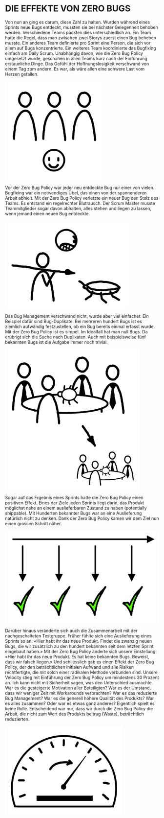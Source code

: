 ﻿# DIE EFFEKTE VON ZERO BUGS
Von nun an ging es darum, diese Zahl zu halten. Wurden während eines Sprints neue Bugs entdeckt, mussten  sie bei nächster Gelegenheit behoben werden. Verschiedene Teams packten dies unterschiedlich an. Ein  Team hatte die Regel, dass man zwischen zwei Storys zuerst einen Bug beheben musste. Ein anderes Team  definierte pro Sprint eine Person, die sich vor allem auf Bugs konzentrierte. Ein weiteres Team koordinierte  das Bugfixing einfach am Daily Scrum. 
Unabhängig davon, wie die Zero Bug Policy umgesetzt wurde, geschahen in allen Teams kurz nach der Einführung erstaunliche Dinge. Das Gefühl der Hoffnungslosigkeit verschwand von einem Tag zum andern. Es war, als wäre allen eine schwere Last vom Herzen gefallen.

![Text](images/Image12.jpg)

Vor der Zero Bug Policy war jeder neu entdeckte Bug nur einer von vielen.  Bugfixing war ein notwendiges Übel, das einen von der spannenderen Arbeit  abhielt. Mit der Zero Bug Policy verletzte ein neuer Bug den Stolz des Teams. Es  entstand ein regelrechter Blutrausch. Der Scrum Master musste Teammitglieder  sogar davon abhalten, alles stehen und liegen zu lassen, wenn jemand einen  neuen Bug entdeckte. 

![Text](images/Image13.jpg)

Das Bug Management verschwand nicht, wurde aber viel einfacher. Ein Beispiel  dafür sind Bug-Duplikate. Bei mehreren hundert Bugs ist es ziemlich aufwändig  festzustellen, ob ein Bug bereits einmal erfasst wurde. Mit der Zero Bug Policy  ist es simpel. Im Idealfall hat man null Bugs. Da erübrigt sich die Suche nach  Duplikaten. Auch mit beispielsweise fünf bekannten Bugs ist die Aufgabe  immer noch trivial.

![Text](images/Image14.jpg)

Sogar auf das Ergebnis eines Sprints hatte die Zero Bug Policy einen positiven  Effekt. Eines der Ziele jeden Sprints liegt darin, das Produkt möglichst nahe an  einem auslieferbaren Zustand zu haben (potentially shippable). Mit Hunderten  bekannter Bugs war an eine Auslieferung natürlich nicht zu denken. Dank der  Zero Bug Policy kamen wir dem Ziel nun einen grossen Schritt näher.

![Text](images/Image15.jpg)

Darüber hinaus veränderte sich auch die Zusammenarbeit mit der nachgeschalteten Testgruppe. Früher  fühlte sich eine Auslieferung eines Sprints so an: «Hier habt ihr das neue Produkt. Findet die zwanzig neuen  Bugs, die wir zusätzlich zu den hundert bekannten seit dem letzten Sprint eingebaut haben.» Mit der Zero  Bug Policy änderte sich unsere Einstellung: «Hier habt ihr das neue Produkt. Es hat keine bekannten Bugs.  Beweist, dass wir falsch liegen.»
Und schliesslich gab es einen Effekt der Zero Bug Policy, der den beträchtlichen initialen Aufwand und alle Risiken rechtfertigte, die mit solch einer radikalen Methode verbunden sind. Unsere Velocity stieg mit Einführung der Zero Bug Policy um mindestens 30 Prozent an. Ich kann nicht mit Sicherheit sagen, was den Unterschied ausmachte. War es die gesteigerte Motivation aller Beteiligten? War es der Umstand, dass wir weniger Zeit mit Workarounds verbrachten? War es das reduzierte Bug Management? War es die generell höhere Qualität des Produkts? War es alles zusammen? Oder war es etwas ganz anderes? Eigentlich spielt es keine Rolle. Entscheidend war nur, dass wir durch die Zero Bug Policy die Arbeit, die nicht zum Wert des Produkts beitrug (Waste), beträchtlich reduzierten.

![Text](images/Image16.jpg)
